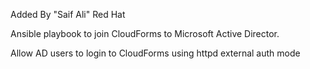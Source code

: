 Added By "Saif Ali" Red Hat

Ansible playbook to join CloudForms to Microsoft Active Director.

Allow AD users to login to CloudForms using httpd external auth mode
